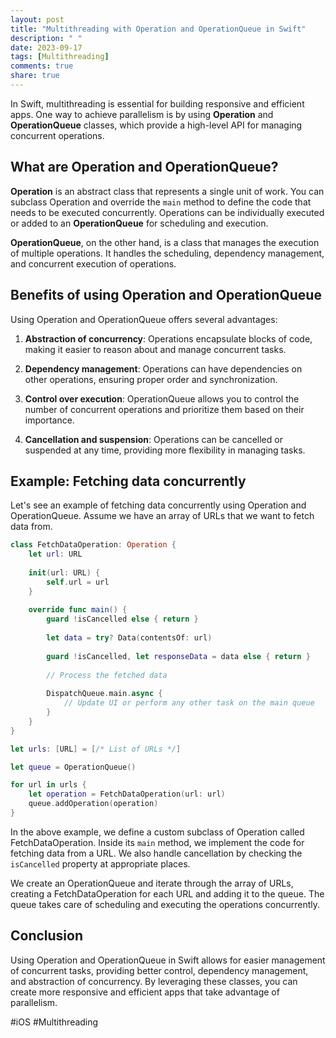 ```yaml
---
layout: post
title: "Multithreading with Operation and OperationQueue in Swift"
description: " "
date: 2023-09-17
tags: [Multithreading]
comments: true
share: true
---
```


In Swift, multithreading is essential for building responsive and efficient apps. One way to achieve parallelism is by using **Operation** and **OperationQueue** classes, which provide a high-level API for managing concurrent operations.

## What are Operation and OperationQueue?

**Operation** is an abstract class that represents a single unit of work. You can subclass Operation and override the `main` method to define the code that needs to be executed concurrently. Operations can be individually executed or added to an **OperationQueue** for scheduling and execution.

**OperationQueue**, on the other hand, is a class that manages the execution of multiple operations. It handles the scheduling, dependency management, and concurrent execution of operations.

## Benefits of using Operation and OperationQueue

Using Operation and OperationQueue offers several advantages:

1. **Abstraction of concurrency**: Operations encapsulate blocks of code, making it easier to reason about and manage concurrent tasks.

2. **Dependency management**: Operations can have dependencies on other operations, ensuring proper order and synchronization.

3. **Control over execution**: OperationQueue allows you to control the number of concurrent operations and prioritize them based on their importance.

4. **Cancellation and suspension**: Operations can be cancelled or suspended at any time, providing more flexibility in managing tasks.

## Example: Fetching data concurrently

Let's see an example of fetching data concurrently using Operation and OperationQueue. Assume we have an array of URLs that we want to fetch data from.

```swift
class FetchDataOperation: Operation {
    let url: URL
    
    init(url: URL) {
        self.url = url
    }
    
    override func main() {
        guard !isCancelled else { return }
        
        let data = try? Data(contentsOf: url)
        
        guard !isCancelled, let responseData = data else { return }
        
        // Process the fetched data
        
        DispatchQueue.main.async {
            // Update UI or perform any other task on the main queue
        }
    }
}

let urls: [URL] = [/* List of URLs */]

let queue = OperationQueue()

for url in urls {
    let operation = FetchDataOperation(url: url)
    queue.addOperation(operation)
}
```

In the above example, we define a custom subclass of Operation called FetchDataOperation. Inside its `main` method, we implement the code for fetching data from a URL. We also handle cancellation by checking the `isCancelled` property at appropriate places.

We create an OperationQueue and iterate through the array of URLs, creating a FetchDataOperation for each URL and adding it to the queue. The queue takes care of scheduling and executing the operations concurrently.

## Conclusion

Using Operation and OperationQueue in Swift allows for easier management of concurrent tasks, providing better control, dependency management, and abstraction of concurrency. By leveraging these classes, you can create more responsive and efficient apps that take advantage of parallelism.

#iOS #Multithreading